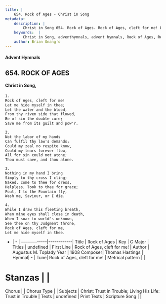 ```yaml
---
title: |
    654. Rock of Ages - Christ in Song
metadata:
    description: |
        Christ in Song 654. Rock of Ages. Rock of Ages, cleft for me! Let me hide myself in thee; Let the water and the blood, From thy riven side that flowed, Be of sin the double cure; Save me from its guilt and pow'r.
    keywords:  |
        Christ in Song, adventhymnals, advent hymnals, Rock of Ages, Rock of Ages, cleft for me!. 
    author: Brian Onang'o
---
```


#### Advent Hymnals
## 654. ROCK OF AGES
####  Christ in Song,

```txt
1.
Rock of Ages, cleft for me!
Let me hide myself in thee;
Let the water and the blood,
From thy riven side that flowed,
Be of sin the double cure;
Save me from its guilt and pow'r.

2.
Not the labor of my hands
Can fulfil thy law's demands;
Could my zeal no respite know,
Could my tears forever flow,
All for sin could not atone;
Thou must save, and thou alone.

3.
Nothing in my hand I bring
Simply to thy cross I cling;
Naked, come to thee for dress,
Helpless, look to thee for grace;
Foul, I to the Fountain fly,
Wash me, Saviour, or I die.

4.
While I draw this fleeting breath,
When mine eyes shall close in death,
When I soar to world's unknown,
See thee on thy Judgment throne,
Rock of Ages, cleft for me,
Let me hide myself in thee.

```

- |   -  |
-------------|------------|
Title | Rock of Ages |
Key | C Major |
Titles | undefined |
First Line | Rock of Ages, cleft for me! |
Author | Augustus M. Toplady
Year | 1908
Composer| Thomas Hastings |
Hymnal|  - |
Tune| Rock of Ages, cleft for me! |
Metrical pattern | |
# Stanzas |  |
Chorus |  |
Chorus Type |  |
Subjects | Christ: Trust in Trouble; Living His Life: Trust in Trouble |
Texts | undefined |
Print Texts | 
Scripture Song |  |
    
